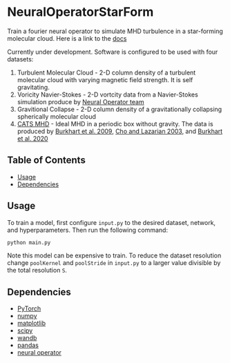 <!-- headline -->
# NeuralOperatorStarForm
Train a fourier neural operator to simulate MHD turbulence in a star-forming molecular cloud. Here is a link to the [docs](https://kpoletti.github.io/NeuralOperatorStarForm/)

Currently under development. Software is configured to be used with four datasets:
1. Turbulent Molecular Cloud - 2-D column density of a turbulent molecular cloud with varying magnetic field strength. It is self gravitating.
1. Voricity Navier-Stokes - 2-D vortcity data from a Navier-Stokes simulation produce by [Neural Operator team](https://github.com/neuraloperator/neuraloperator)
1. Gravitional Collapse - 2-D column density of a gravitationally collapsing spherically molecular cloud
1. [CATS MHD](https://users.flatironinstitute.org/~bburkhart/data/CATS/MHD/machine_learning/) - Ideal MHD in a periodic box without gravity. The data is produced by [Burkhart et al. 2009](http://adsabs.harvard.edu/abs/2009ApJ...693..250B), [Cho and Lazarian 2003](http://adsabs.harvard.edu/abs/2003MNRAS.345..325C), and [Burkhart et al. 2020](https://ui.adsabs.harvard.edu/abs/2020ApJ...905...14B/abstract)

<!-- toc -->
## Table of Contents
<!-- - [Installation](#installation) -->
- [Usage](#usage)
- [Dependencies](#dependencies)
<!-- - [Contributing](#contributing)
- [License](#license) -->

<!-- installation -->
<!-- ## Installation
To install the package, run the following command in the root directory of the repository:
```bash
pip install -e .
``` -->

<!-- usage -->

## Usage
To train a model, first configure `input.py` to the desired dataset, network, and hyperparameters. Then run the following command:
```bash
python main.py
```
Note this model can be expensive to train. To reduce the dataset resolution change `poolKernel` and `poolStride` in `input.py` to a larger value divisible by the total resolution `S`.

## Dependencies
- [PyTorch](https://pytorch.org/)
- [numpy](https://numpy.org/)
- [matplotlib](https://matplotlib.org/)
- [scipy](https://www.scipy.org/)
- [wandb](https://wandb.ai/site)
- [pandas](https://pandas.pydata.org/)
- [neural operator](https://github.com/neuraloperator/neuraloperator)
